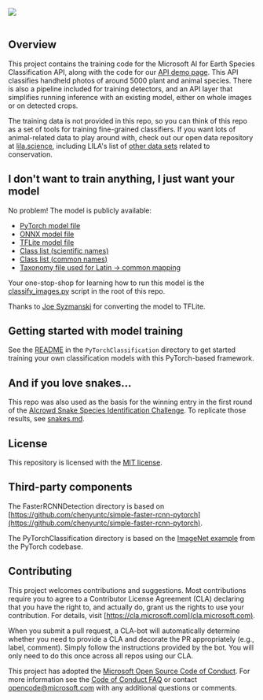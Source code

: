 
<img src="https://github.com/microsoft/SpeciesClassification/blob/master/species_classification_demo.png"><br/><br/>

## Overview

This project contains the training code for the Microsoft AI for Earth Species Classification API, along with the code for our [API demo page](http://aka.ms/speciesclassification).  This API classifies handheld photos of around 5000 plant and animal species.  There is also a pipeline included for training detectors, and an API layer that simplifies running inference with an existing model, either on whole images or on detected crops.

The training data is not provided in this repo, so you can think of this repo as a set of tools for training fine-grained classifiers.  If you want lots of animal-related data to play around with, check out our open data repository at [lila.science](http://lila.science), including LILA's list of [other data sets](http://lila.science/otherdatasets) related to conservation.


## I don't want to train anything, I just want your model

No problem!  The model is publicly available:

* [PyTorch model file](https://lilablobssc.blob.core.windows.net/models/species_classification/species_classification.2019.12.00.pytorch)
* [ONNX model file](https://lilablobssc.blob.core.windows.net/models/species_classification/species_classification.2019.12.00.onnx)
* [TFLite model file](https://lilablobssc.blob.core.windows.net/models/species_classification/species_classification.2019.12.00.tflite)
* [Class list (scientific names)](https://lilablobssc.blob.core.windows.net/models/species_classification/species_classification.2019.12.00.classes.txt)
* [Class list (common names)](https://lilablobssc.blob.core.windows.net/models/species_classification/species_classification.2019.12.00.common_names.txt)
* [Taxonomy file used for Latin &rarr; common mapping](https://lilablobssc.blob.core.windows.net/models/species_classification/species_classification.2019.12.00.taxa.csv)

Your one-stop-shop for learning how to run this model is the [classify_images.py](https://github.com/microsoft/SpeciesClassification/blob/master/classify_images.py) script in the root of this repo.

Thanks to [Joe Syzmanski](https://www.linkedin.com/in/joe-szymanski-04552917/) for converting the model to TFLite.

## Getting started with model training

See the [README](PyTorchClassification/README.md) in the `PyTorchClassification` directory to get started training your own classification models with this PyTorch-based framework.


## And if you love snakes...

This repo was also used as the basis for the winning entry in the first round of the [AIcrowd Snake Species Identification Challenge](https://www.aicrowd.com/challenges/snake-species-identification-challenge).  To replicate those results, see [snakes.md](PyTorchClassification/snakes/snakes.md).


## License

This repository is licensed with the [MIT license](https://github.com/Microsoft/dotnet/blob/master/LICENSE).


## Third-party components

The FasterRCNNDetection directory is based on [https://github.com/chenyuntc/simple-faster-rcnn-pytorch](https://github.com/chenyuntc/simple-faster-rcnn-pytorch).

The PyTorchClassification directory is based on the [ImageNet example](https://github.com/pytorch/examples/blob/master/imagenet/main.py) from the PyTorch codebase.


## Contributing

This project welcomes contributions and suggestions.  Most contributions require you to agree to a Contributor License Agreement (CLA) declaring that you have the right to, and actually do, grant us the rights to use your contribution. For details, visit [https://cla.microsoft.com](cla.microsoft.com).

When you submit a pull request, a CLA-bot will automatically determine whether you need to provide a CLA and decorate the PR appropriately (e.g., label, comment). Simply follow the instructions provided by the bot. You will only need to do this once across all repos using our CLA.

This project has adopted the [Microsoft Open Source Code of Conduct](https://opensource.microsoft.com/codeofconduct/). For more information see the [Code of Conduct FAQ](https://opensource.microsoft.com/codeofconduct/faq/) or contact [opencode@microsoft.com](mailto:opencode@microsoft.com) with any additional questions or comments.
